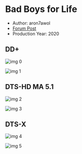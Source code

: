 # Bad Boys for Life

* Author: aron7awol
* [Forum Post](https://www.avsforum.com/threads/bass-eq-for-filtered-movies.2995212/post-59432732)
* Production Year: 2020

## DD+

![img 0](https://i.imgur.com/yH0OxeZ.jpg)

![img 1](https://i.imgur.com/AOkqhwD.png)

## DTS-HD MA 5.1

![img 2](https://i.imgur.com/3TweIEq.jpg)

![img 3](https://i.imgur.com/UQREPmV.png)

## DTS-X

![img 4](https://i.imgur.com/xrk1cbL.jpg)

![img 5](https://i.imgur.com/akO9aIP.png)

